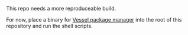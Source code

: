This repo needs a more reproduceable build.

For now, place a binary for
 [Vessel package manager](https://github.com/kritzcreek/vessel)
 into the root of this repository and run the shell scripts.